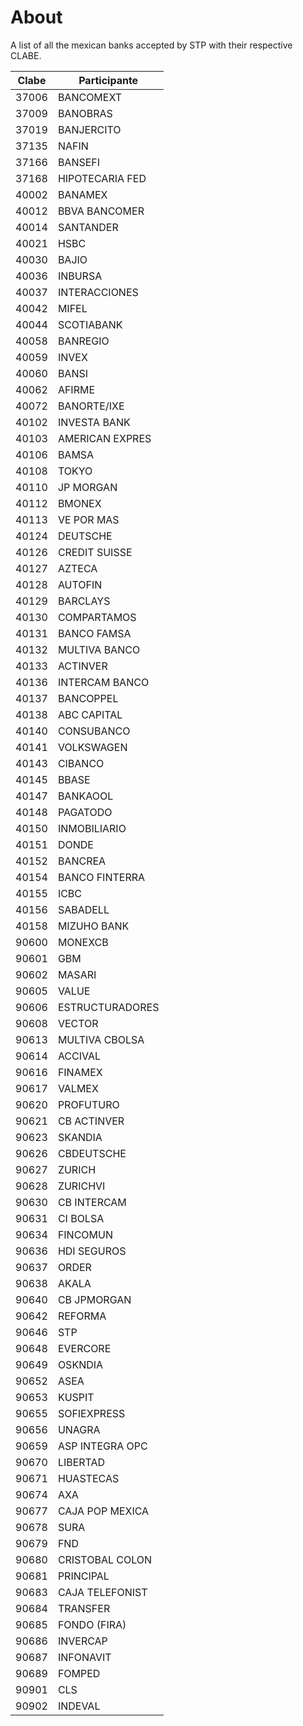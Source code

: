 # About

A list of all the mexican banks accepted by STP with their respective CLABE.

| Clabe | Participante    |
|-------|-----------------|
| 37006 | BANCOMEXT       |
| 37009 | BANOBRAS        |
| 37019 | BANJERCITO      |
| 37135 | NAFIN           |
| 37166 | BANSEFI         |
| 37168 | HIPOTECARIA FED |
| 40002 | BANAMEX         |
| 40012 | BBVA BANCOMER   |
| 40014 | SANTANDER       |
| 40021 | HSBC            |
| 40030 | BAJIO           |
| 40036 | INBURSA         |
| 40037 | INTERACCIONES   |
| 40042 | MIFEL           |
| 40044 | SCOTIABANK      |
| 40058 | BANREGIO        |
| 40059 | INVEX           |
| 40060 | BANSI           |
| 40062 | AFIRME          |
| 40072 | BANORTE/IXE     |
| 40102 | INVESTA BANK    |
| 40103 | AMERICAN EXPRES |
| 40106 | BAMSA           |
| 40108 | TOKYO           |
| 40110 | JP MORGAN       |
| 40112 | BMONEX          |
| 40113 | VE POR MAS      |
| 40124 | DEUTSCHE        |
| 40126 | CREDIT SUISSE   |
| 40127 | AZTECA          |
| 40128 | AUTOFIN         |
| 40129 | BARCLAYS        |
| 40130 | COMPARTAMOS     |
| 40131 | BANCO FAMSA     |
| 40132 | MULTIVA BANCO   |
| 40133 | ACTINVER        |
| 40136 | INTERCAM BANCO  |
| 40137 | BANCOPPEL       |
| 40138 | ABC CAPITAL     |
| 40140 | CONSUBANCO      |
| 40141 | VOLKSWAGEN      |
| 40143 | CIBANCO         |
| 40145 | BBASE           |
| 40147 | BANKAOOL        |
| 40148 | PAGATODO        |
| 40150 | INMOBILIARIO    |
| 40151 | DONDE           |
| 40152 | BANCREA         |
| 40154 | BANCO FINTERRA  |
| 40155 | ICBC            |
| 40156 | SABADELL        |
| 40158 | MIZUHO BANK     |
| 90600 | MONEXCB         |
| 90601 | GBM             |
| 90602 | MASARI          |
| 90605 | VALUE           |
| 90606 | ESTRUCTURADORES |
| 90608 | VECTOR          |
| 90613 | MULTIVA CBOLSA  |
| 90614 | ACCIVAL         |
| 90616 | FINAMEX         |
| 90617 | VALMEX          |
| 90620 | PROFUTURO       |
| 90621 | CB ACTINVER     |
| 90623 | SKANDIA         |
| 90626 | CBDEUTSCHE      |
| 90627 | ZURICH          |
| 90628 | ZURICHVI        |
| 90630 | CB INTERCAM     |
| 90631 | CI BOLSA        |
| 90634 | FINCOMUN        |
| 90636 | HDI SEGUROS     |
| 90637 | ORDER           |
| 90638 | AKALA           |
| 90640 | CB JPMORGAN     |
| 90642 | REFORMA         |
| 90646 | STP             |
| 90648 | EVERCORE        |
| 90649 | OSKNDIA         |
| 90652 | ASEA            |
| 90653 | KUSPIT          |
| 90655 | SOFIEXPRESS     |
| 90656 | UNAGRA          |
| 90659 | ASP INTEGRA OPC |
| 90670 | LIBERTAD        |
| 90671 | HUASTECAS       |
| 90674 | AXA             |
| 90677 | CAJA POP MEXICA |
| 90678 | SURA            |
| 90679 | FND             |
| 90680 | CRISTOBAL COLON |
| 90681 | PRINCIPAL       |
| 90683 | CAJA TELEFONIST |
| 90684 | TRANSFER        |
| 90685 | FONDO (FIRA)    |
| 90686 | INVERCAP        |
| 90687 | INFONAVIT       |
| 90689 | FOMPED          |
| 90901 | CLS             |
| 90902 | INDEVAL         |
